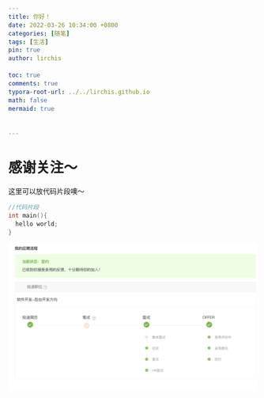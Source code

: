 ```yaml
---
title: 你好！
date: 2022-03-26 10:34:00 +0800
categories: [随笔]
tags: [生活]
pin: true
author: lirchis

toc: true
comments: true
typora-root-url: ../../lirchis.github.io
math: false
mermaid: true


---
```


# 感谢关注～ 


这里可以放代码片段噢～
```c++
//代码片段
int main(){
  hello world;
}
```

![image-20220327184021601](/assets/2021-03-30-hello-world.assets/image-20220327184021601.png)
